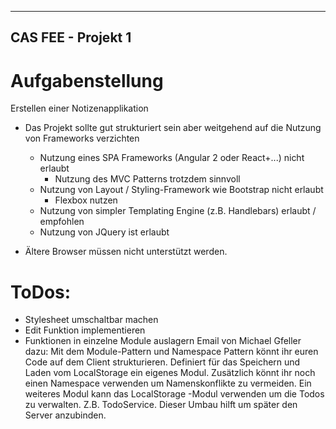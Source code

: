 -------------------
CAS FEE - Projekt 1
-------------------

Aufgabenstellung
================

Erstellen einer Notizenapplikation

- Das Projekt sollte gut strukturiert sein aber weitgehend auf die Nutzung von Frameworks verzichten
   - Nutzung eines SPA Frameworks (Angular 2 oder React+...) nicht erlaubt
       - Nutzung des MVC Patterns trotzdem sinnvoll
   - Nutzung von Layout / Styling-Framework wie Bootstrap nicht erlaubt
       - Flexbox nutzen
   - Nutzung von simpler Templating Engine (z.B. Handlebars) erlaubt / empfohlen
   - Nutzung von JQuery ist erlaubt

- Ältere Browser müssen nicht unterstützt werden.



ToDos:
======
- Stylesheet umschaltbar machen
- Edit Funktion implementieren
- Funktionen in einzelne Module auslagern
  Email von Michael Gfeller dazu:
    Mit dem Module-Pattern und Namespace Pattern könnt ihr euren Code auf dem Client strukturieren.
    Definiert für das Speichern und Laden vom LocalStorage ein eigenes Modul. Zusätzlich könnt ihr noch einen Namespace verwenden um Namenskonflikte zu vermeiden.
    Ein weiteres Modul kann das LocalStorage -Modul verwenden um die Todos zu verwalten. Z.B. TodoService.
    Dieser Umbau hilft um später den Server anzubinden.
